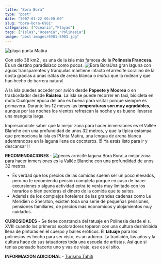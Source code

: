 ```yaml
---
title: "Bora Bora"
type: "post"
date: "2007-01-22 00:00:00"
slug: "bora-bora-6981"
categories: ["Oceania","Playas"]
tags: ["Islas","Oceanía","Polinesia"]
image: "post-images/6981-8903.jpg"
---
```


![playa punta Matira](post-images/6981-8903.jpg "playa punta Matira")

Con sólo 38 km2 , es una de la isla más famosa de la **Polinesia Francesa**. Es un destino paradisíaco como pocos. ![Bora Bora](post-images/6981-8902.jpg "Bora Bora")Una gran laguna con aguas transparentes y tranquilas mantiene intacto el arrecife coralino de la costa gracias a unas islitas de arena blanca o *motus* que la rodean y que han hecho de barrera natural.  
  
A la isla puedes acceder por avión desde **Papeete y Moorea** o en trasbordador desde **Raiatea**. La isla se puede recorrer en taxi, bicicleta en moto.Cualquier época del año es buena para visitar porque siempre es primavera. Durante los 12 meses las t**emperaturas son muy agradables**, aunque por las noches los vientos refrescan la noche y es bueno llevarse una manguita larga.  
  
Imprescindible saber que la mejor zona para hacer inmersiones es el Vallée Blanche con una profundidad de unos 32 metros, y que la típica estampa que promociona la isla es PUnta Matira, una lengua de arena blanca adentrandose en la laguna llena de cocoteros. !!! Ya estás listo para ir y descansar !!  
  
**RECOMENDACIONES** - ![peces arrecife laguna Bora Bora](post-images/6981-8906.jpg "peces arrecife laguna Bora Bora")La mejor zona para hacer inmersiones es la Vallée Blanche con una profundidad de unos 32 metros.
- Es verdad que los precios de las comidas suelen ser un poco elevados, pero no te recomiendo pensión completa porque en caso de hacer excursiones o alguna actividad extra te verás muy limitado con los horarios o bien perderas el dinero de la comida que te saltes.
- Además de los complejos hoteleros de las grandes cadenas como Le Meridien o Sheraton, existen toda una serie de pequeñas pensiones, pensiones familiares, de precios más economicos y alojamientos muy cuidados.

**CURIOSIDADES** - Se tiene constancia del tatuaje en Polinesia desde el s. XVIII cuando los primeros exploradores toparon con una cultura deshinibida llena de pinturas en el cuerpo y bailes eróticos. El **tatuaje** para los polinesios es hecho para ser visto, es un adorno. La tradición, los años y la cultura hace de sus tatuadores toda una escuela de artistas. Así que si tenias pensado hacerte uno y vas de viaje, ese es el sitio.

**INFORMACIÓN ADICIONAL** - [Turismo Tahití ](http://www.tahiti-tourisme.es/home.php?etabid=3)